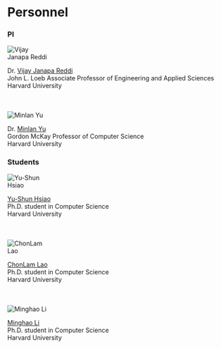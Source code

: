 # Personnel

### PI

<div>
  <img src="https://edge.seas.harvard.edu/sites/projects.iq.harvard.edu/files/styles/profile_full/public/edge/files/vijay2.jpg?m=1575961921&itok=Onf4tS5g" alt="Vijay Janapa Reddi" style="max-width: 100px;">
</div>

Dr. [Vijay Janapa Reddi](https://vijay.faculty.bio/)<br />
John L. Loeb Associate Professor of Engineering and Applied Sciences<br />
Harvard University

<div style="margin-top: 50px;"></div>

<div>
  <img src="https://minlanyu.seas.harvard.edu/_images/minlanyu.jpg" alt="Minlan Yu" style="max-width: 100px;">
</div>

Dr. [Minlan Yu](https://minlanyu.seas.harvard.edu/)<br />
Gordon McKay Professor of Computer Science<br />
Harvard University

### Students

<div>
  <img src="https://scholar.googleusercontent.com/citations?view_op=medium_photo&user=2CwEc8MAAAAJ&citpid=1" alt="Yu-Shun Hsiao" style="max-width: 100px;">
</div>

[Yu-Shun Hsiao](https://scholar.google.com/citations?user=2CwEc8MAAAAJ&hl=en)<br />
Ph.D. student in Computer Science<br />
Harvard University

<div style="margin-top: 50px;"></div>

<div>
  <img src="https://laochanlam.com/images/MWI_72342.jpg" alt="ChonLam Lao" style="max-width: 100px;">
</div>

[ChonLam Lao](https://laochanlam.com/)<br />
Ph.D. student in Computer Science<br />
Harvard University

<div style="margin-top: 50px;"></div>

<div>
  <img src="https://projects.iq.harvard.edu/sites/projects.iq.harvard.edu/files/styles/profile_full/public/theosys/files/img_0297.jpg?m=1635403097&itok=B6VmnD98" alt="Minghao Li" style="max-width: 100px;">
</div>

[Minghao Li](https://sophiali06.github.io/personal_site/)<br />
Ph.D. student in Computer Science<br />
Harvard University
